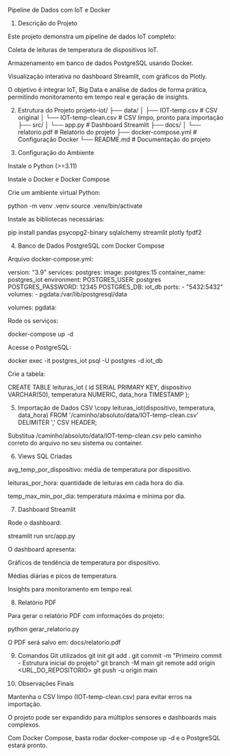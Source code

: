 Pipeline de Dados com IoT e Docker
1. Descrição do Projeto

Este projeto demonstra um pipeline de dados IoT completo:

Coleta de leituras de temperatura de dispositivos IoT.

Armazenamento em banco de dados PostgreSQL usando Docker.

Visualização interativa no dashboard Streamlit, com gráficos do Plotly.

O objetivo é integrar IoT, Big Data e análise de dados de forma prática, permitindo monitoramento em tempo real e geração de insights.

2. Estrutura do Projeto
projeto-iot/
├── data/
│   ├── IOT-temp.csv          # CSV original
│   └── IOT-temp-clean.csv    # CSV limpo, pronto para importação
├── src/
│   └── app.py                # Dashboard Streamlit
├── docs/
│   └── relatorio.pdf         # Relatório do projeto
├── docker-compose.yml        # Configuração Docker
└── README.md                 # Documentação do projeto

3. Configuração do Ambiente

Instale o Python (>=3.11)

Instale o Docker e Docker Compose

Crie um ambiente virtual Python:

python -m venv .venv
source .venv/bin/activate


Instale as bibliotecas necessárias:

pip install pandas psycopg2-binary sqlalchemy streamlit plotly fpdf2

4. Banco de Dados PostgreSQL com Docker Compose

Arquivo docker-compose.yml:

version: "3.9"
services:
  postgres:
    image: postgres:15
    container_name: postgres_iot
    environment:
      POSTGRES_USER: postgres
      POSTGRES_PASSWORD: 12345
      POSTGRES_DB: iot_db
    ports:
      - "5432:5432"
    volumes:
      - pgdata:/var/lib/postgresql/data

volumes:
  pgdata:


Rode os serviços:

docker-compose up -d


Acesse o PostgreSQL:

docker exec -it postgres_iot psql -U postgres -d iot_db


Crie a tabela:

CREATE TABLE leituras_iot (
    id SERIAL PRIMARY KEY,
    dispositivo VARCHAR(50),
    temperatura NUMERIC,
    data_hora TIMESTAMP
);

5. Importação de Dados CSV
\copy leituras_iot(dispositivo, temperatura, data_hora)
FROM '/caminho/absoluto/data/IOT-temp-clean.csv' DELIMITER ',' CSV HEADER;


Substitua /caminho/absoluto/data/IOT-temp-clean.csv pelo caminho correto do arquivo no seu sistema ou container.

6. Views SQL Criadas

avg_temp_por_dispositivo: média de temperatura por dispositivo.

leituras_por_hora: quantidade de leituras em cada hora do dia.

temp_max_min_por_dia: temperatura máxima e mínima por dia.

7. Dashboard Streamlit

Rode o dashboard:

streamlit run src/app.py


O dashboard apresenta:

Gráficos de tendência de temperatura por dispositivo.

Médias diárias e picos de temperatura.

Insights para monitoramento em tempo real.

8. Relatório PDF

Para gerar o relatório PDF com informações do projeto:

python gerar_relatorio.py


O PDF será salvo em: docs/relatorio.pdf

9. Comandos Git utilizados
git init
git add .
git commit -m "Primeiro commit - Estrutura inicial do projeto"
git branch -M main
git remote add origin <URL_DO_REPOSITORIO>
git push -u origin main

10. Observações Finais

Mantenha o CSV limpo (IOT-temp-clean.csv) para evitar erros na importação.

O projeto pode ser expandido para múltiplos sensores e dashboards mais complexos.

Com Docker Compose, basta rodar docker-compose up -d e o PostgreSQL estará pronto.